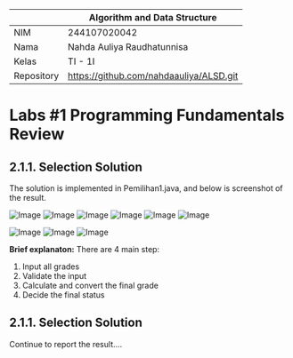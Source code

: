 |  | Algorithm and Data Structure |
|--|--|
| NIM |  244107020042|
| Nama |  Nahda Auliya Raudhatunnisa |
| Kelas | TI - 1I |
| Repository | https://github.com/nahdaauliya/ALSD.git |

# Labs #1 Programming Fundamentals Review

## 2.1.1. Selection Solution

The solution is implemented in Pemilihan1.java, and below is screenshot of the result.

![Image](https://github.com/user-attachments/assets/9a02b1e5-0702-4de0-98b3-4a317b15d899)
![Image](https://github.com/user-attachments/assets/002f84c4-7128-42ba-afd3-0ff13e7a1cc6)
![Image](https://github.com/user-attachments/assets/eb020037-f766-4904-8571-8412eee25545)
![Image](https://github.com/user-attachments/assets/9b350ea3-74fd-42a0-81a5-602c85019e8a)
![Image](https://github.com/user-attachments/assets/89626c7c-fe18-44ec-9be1-9d1240fe0f3c)
![Image](https://github.com/user-attachments/assets/c4488e22-b342-4ef2-9543-b62fa4260c76)

![Image](https://github.com/user-attachments/assets/25a7f268-4377-479e-874a-ba076d1d969b)
![Image](https://github.com/user-attachments/assets/6eeed9df-b088-4e57-9df1-2d4e37f8b66b)
![Image](https://github.com/user-attachments/assets/5e2debf9-02fd-4487-96e3-44beceb15f47)

**Brief explanaton:** There are 4 main step: 
1. Input all grades
2. Validate the input
3. Calculate and convert the final grade
4. Decide the final status

## 2.1.1. Selection Solution
Continue to report the result....
